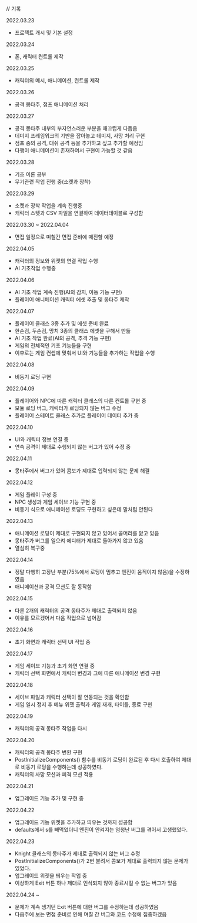 // 기록

2022.03.23
- 프로젝트 개시 및 기본 설정

2022.03.24
- 폰, 캐릭터 컨트롤 제작

2022.03.25
- 캐릭터의 메시, 애니메이션, 컨트롤 제작

2022.03.26
- 공격 몽타주, 점프 애니메이션 처리

2022.03.27
- 공격 몽타주 내부의 부자연스러운 부분을 매끄럽게 다듬음
- 데미지 프레임워크의 기반을 잡아놓고 데미지, 사망 처리 구현
- 점프 중의 공격, 대쉬 공격 등을 추가하고 싶고 추가할 예정임
- 다행이 애니메이션이 존재하여서 구현이 가능할 것 같음

2022.03.28
- 기초 이론 공부
- 무기관련 작업 진행 중(소켓과 장착)

2022.03.29
- 소켓과 장착 작업을 계속 진행중
- 캐릭터 스텟과 CSV 파일을 연결하여 데이터테이블로 구성함

2022.03.30 ~ 2022.04.04
- 면접 일정으로 며칠간 면접 준비에 매진할 예정

2022.04.05
- 캐릭터의 정보와 위젯의 연결 작업 수행
- AI 기초작업 수행중

2022.04.06
- AI 기초 작업 계속 진행(AI의 감지, 이동 기능 구현)
- 플레이어 애니메이션 캐릭터 에셋 추출 및 몽타주 제작

2022.04.07
- 플레이어 클래스 3종 추가 및 에셋 준비 완료
- 한손검, 두손검, 망치 3종의 클래스 에셋을 구해서 만듦
- AI 기초 작업 완료(AI의 공격, 추격 기능 구현)
- 게임의 전체적인 기초 기능들을 구현
- 이후로는 게임 컨셉에 맞춰서 UI와 기능들을 추가하는 작업을 수행

2022.04.08
- 비동기 로딩 구현

2022.04.09
- 플레이어와 NPC에 따른 캐릭터 클래스의 다른 컨트롤 구현 중
- 모듈 로딩 버그, 캐릭터가 로딩되지 않는 버그 수정
- 플레이어 스테이트 클래스 추가로 플레이어 데이터 추가 중

2022.04.10
- UI와 캐릭터 정보 연결 중
- 연속 공격이 제대로 수행되지 않는 버그가 있어 수정 중

2022.04.11
- 몽타주에서 버그가 있어 콤보가 제대로 입력되지 않는 문제 해결

2022.04.12
- 게임 플레이 구성 중
- NPC 생성과 게임 세이브 기능 구현 중
- 비동기 식으로 애니메이션 로딩도 구현하고 싶은데 말처럼 안된다

2022.04.13
- 애니메이션 로딩이 제대로 구현되지 않고 있어서 골머리를 앓고 있음
- 몽타주가 버그를 일으켜 에디터가 제대로 돌아가지 않고 있음
- 열심히 복구중

2022.04.14
- 정말 다행히 고장난 부분(75%에서 로딩이 멈추고 엔진이 움직이지 않음)을 수정하였음
- 애니메이션과 공격 모션도 잘 동작함

2022.04.15
- 다른 2개의 캐릭터의 공격 몽타주가 제대로 출력되지 않음
- 이유를 모르겠어서 다음 작업으로 넘어감

2022.04.16
- 초기 화면과 캐릭터 선택 UI 작업 중

2022.04.17
- 게임 세이브 기능과 초기 화면 연결 중
- 캐릭터 선택 화면에서 캐릭터 변경과 그에 따른 애니메이션 변경 구현

2022.04.18
- 세이브 파일과 캐릭터 선택이 잘 연동되는 것을 확인함
- 게임 일시 정지 후 메뉴 위젯 출력과 게임 재개, 타이틀, 종료 구현

2022.04.19
- 캐릭터의 공격 몽타주 작업을 다시 

2022.04.20
- 캐릭터의 공격 몽타주 변환 구현
- PostInitializeComponents() 함수를 비동기 로딩이 완료된 후 다시 호출하여 제대로 비동기 로딩을 수행하는데 성공하였다.
- 캐릭터의 사망 모션과 피격 모션 적용

2022.04.21
- 업그레이드 기능 추가 및 구현 중

2022.04.22
- 업그레이드 기능 위젯을 추가하고 띄우는 것까지 성공함
- defaults에서 s를 빼먹었더니 엔진이 안켜지는 엄청난 버그를 겪어서 고생했었다.

2022.04.23
- Knight 클래스의 몽타주가 제대로 출력되지 않는 버그 수정
- PostInitializeComponents()가 2번 불려서 콤보가 제대로 출력되지 않는 문제가 있었다.
- 업그레이드 위젯을 띄우는 작업 중
- 이상하게 Exit 버튼 하나 제대로 인식되지 않아 종료시킬 수 없는 버그가 있음

2022.04.24 ~
- 문제가 계속 생기던 Exit 버튼에 대한 버그를 수정하는데 성공하였음
- 다음주에 보는 면접 준비로 인해 며칠 간 버그와 코드 수정에 집중하겠음
